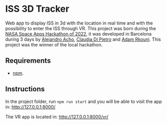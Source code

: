 # ISS 3D Tracker

Web app to display ISS in 3d with the location in real time and with the possibility to enter the ISS through VR. This project was born during the [NASA Space Apps Hackathon of 2022](https://2022.spaceappschallenge.org/challenges/2022-challenges/track-the-iss/details), it was developed in Barcelona during 3 days by [Alejandro Acho](https://github.com/Alejandroacho), [Claudia Di Pietro](https://github.com/claudiadipietro) and [Adam Rkouni](https://github.com/adam-53-r). This project was the winner of the local hackathon.

## Requirements
- [npm](https://nodejs.org/es/).

## Instructions
In the project folder, run ```npm run start``` and you will be able to visit the app in: http://127.0.0.1:8000/

The VR app is located in: http://127.0.0.1:8000/vr/

